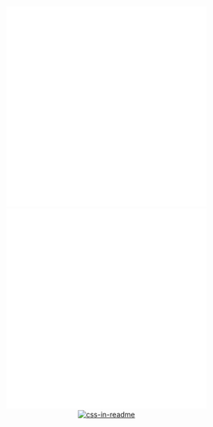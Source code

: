 <div align="center" display="block">
    <img src="example.svg" width="400" height="400" alt="css-in-readme">
    <a href="https://www.linkedin.com/in/alvaro-salis/">
        <img src="linkedin-bagde.svg" width="400" height="400" alt="css-in-readme">
    </a>
     <a href="mailto:contacto@alvaro.salis.com">
        <img src="email-bagde.svg" width="400" height="400" alt="css-in-readme">
    </a>
</div>

